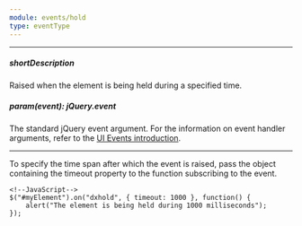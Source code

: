 ```yaml
---
module: events/hold
type: eventType
---
```

---
##### shortDescription
Raised when the element is being held during a specified time.

##### param(event): jQuery.event
The standard jQuery event argument. For the information on event handler arguments, refer to the <a href="/Documentation/ApiReference/UI_Widgets/UI_Events/">UI Events introduction</a>.

---
To specify the time span after which the event is raised, pass the object containing the timeout property to the function subscribing to the event.

    <!--JavaScript-->
    $("#myElement").on("dxhold", { timeout: 1000 }, function() {
        alert("The element is being held during 1000 milliseconds");
    });